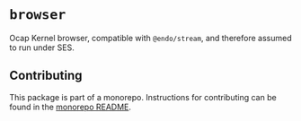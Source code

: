 # `browser`

Ocap Kernel browser, compatible with `@endo/stream`, and therefore assumed to run under SES.

## Contributing

This package is part of a monorepo. Instructions for contributing can be found in the [monorepo README](https://github.com/MetaMask/ocap-kernel#readme).
